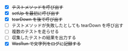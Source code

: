 - [x] ~~テストメソッドを呼び出す~~
- [x] ~~setUp を最初に呼び出す~~
- [x] ~~tearDown を後で呼び出す~~
- [ ] テストメソッドが失敗したとしても tearDown を呼び出す
- [ ] 複数のテストを走らせる
- [ ] 収集したテストの結果を出力する
- [x] ~~WasRun で文字列をログに記録する~~